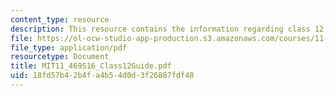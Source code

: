 ```yaml
---
content_type: resource
description: This resource contains the information regarding class 12 guide.
file: https://ol-ocw-studio-app-production.s3.amazonaws.com/courses/11-469-urban-sociology-in-theory-and-practice-spring-2016/18fd57b42b4fa4b54d0d3f26887fdf48_MIT11_469S16_Class12Guide.pdf
file_type: application/pdf
resourcetype: Document
title: MIT11_469S16_Class12Guide.pdf
uid: 18fd57b4-2b4f-a4b5-4d0d-3f26887fdf48
---
```

